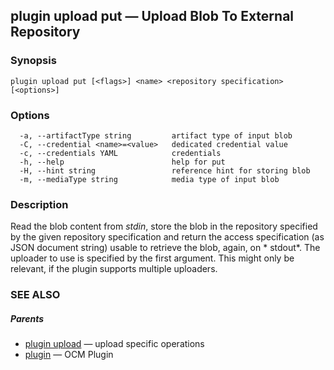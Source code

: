 ## plugin upload put &mdash; Upload Blob To External Repository

### Synopsis

```
plugin upload put [<flags>] <name> <repository specification> [<options>]
```

### Options

```
  -a, --artifactType string         artifact type of input blob
  -C, --credential <name>=<value>   dedicated credential value
  -c, --credentials YAML            credentials
  -h, --help                        help for put
  -H, --hint string                 reference hint for storing blob
  -m, --mediaType string            media type of input blob
```

### Description


Read the blob content from *stdin*, store the blob in the repository specified
by the given repository specification and return the access specification
(as JSON document string) usable to retrieve the blob, again, on * stdout*.
The uploader to use is specified by the first argument. This might only be
relevant, if the plugin supports multiple uploaders.


### SEE ALSO

##### Parents

* [plugin upload](plugin_upload.md)	 &mdash; upload specific operations
* [plugin](plugin.md)	 &mdash; OCM Plugin

